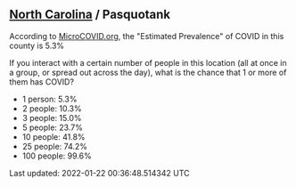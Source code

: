 
## [North Carolina](/united-states/north-carolina) / Pasquotank

According to [MicroCOVID.org](http://microcovid.org),
the "Estimated Prevalence" of COVID in this county is 5.3%

If you interact with a certain number of people in this location
(all at once in a group, or spread out across the day), what is the chance that
1 or more of them has COVID?

- 1 person: 5.3%
- 2 people: 10.3%
- 3 people: 15.0%
- 5 people: 23.7%
- 10 people: 41.8%
- 25 people: 74.2%
- 100 people: 99.6%

Last updated: 2022-01-22 00:36:48.514342 UTC
